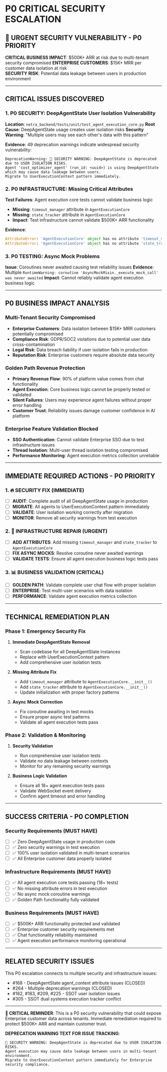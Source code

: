 # P0 CRITICAL SECURITY ESCALATION

## 🚨 URGENT SECURITY VULNERABILITY - P0 PRIORITY

**CRITICAL BUSINESS IMPACT**: $500K+ ARR at risk due to multi-tenant security compromised
**ENTERPRISE CUSTOMERS**: $15K+ MRR per customer data isolation at risk  
**SECURITY RISK**: Potential data leakage between users in production environment

---

## CRITICAL ISSUES DISCOVERED

### 1. P0 SECURITY: DeepAgentState User Isolation Vulnerability
**Location**: `netra_backend/tests/unit/test_agent_execution_core.py`
**Root Cause**: DeepAgentState usage creates user isolation risks
**Security Warning**: "Multiple users may see each other's data with this pattern"

**Evidence**: 49 deprecation warnings indicate widespread security vulnerability:
```
DeprecationWarning: 🚨 SECURITY WARNING: DeepAgentState is deprecated due to USER ISOLATION RISKS. 
Agent 'cost_optimizer_agent' (run_id: <uuid>) is using DeepAgentState which may cause data leakage between users. 
Migrate to UserExecutionContext pattern immediately.
```

### 2. P0 INFRASTRUCTURE: Missing Critical Attributes
**Test Failures**: Agent execution core tests cannot validate business logic
- **Missing**: `timeout_manager` attribute in `AgentExecutionCore`
- **Missing**: `state_tracker` attribute in `AgentExecutionCore`
- **Impact**: Test infrastructure cannot validate $500K+ ARR functionality

**Evidence**:
```python
AttributeError: 'AgentExecutionCore' object has no attribute 'timeout_manager'
AttributeError: 'AgentExecutionCore' object has no attribute 'state_tracker'
```

### 3. P0 TESTING: Async Mock Problems
**Issue**: Coroutines never awaited causing test reliability issues
**Evidence**: Multiple `RuntimeWarning: coroutine 'AsyncMockMixin._execute_mock_call' was never awaited`
**Impact**: Cannot reliably validate agent execution business logic

---

## P0 BUSINESS IMPACT ANALYSIS

### Multi-Tenant Security Compromised
- **Enterprise Customers**: Data isolation between $15K+ MRR customers potentially compromised
- **Compliance Risk**: GDPR/SOC2 violations due to potential user data cross-contamination  
- **Legal Risk**: Data breach liability if user isolation fails in production
- **Reputation Risk**: Enterprise customers require absolute data security

### Golden Path Revenue Protection
- **Primary Revenue Flow**: 90% of platform value comes from chat functionality
- **Agent Execution**: Core business logic cannot be properly tested or validated
- **Silent Failures**: Users may experience agent failures without proper error handling
- **Customer Trust**: Reliability issues damage customer confidence in AI platform

### Enterprise Feature Validation Blocked
- **SSO Authentication**: Cannot validate Enterprise SSO due to test infrastructure issues
- **Thread Isolation**: Multi-user thread isolation testing compromised
- **Performance Monitoring**: Agent execution metrics collection unreliable

---

## IMMEDIATE REQUIRED ACTIONS - P0 PRIORITY

### 1. 🔥 SECURITY FIX (IMMEDIATE)
- [ ] **AUDIT**: Complete audit of all DeepAgentState usage in production
- [ ] **MIGRATE**: All agents to UserExecutionContext pattern immediately  
- [ ] **VALIDATE**: User isolation working correctly after migration
- [ ] **MONITOR**: Remove all security warnings from test execution

### 2. 🔧 INFRASTRUCTURE REPAIR (URGENT)
- [ ] **ADD ATTRIBUTES**: Add missing `timeout_manager` and `state_tracker` to `AgentExecutionCore`
- [ ] **FIX ASYNC MOCKS**: Resolve coroutine never awaited warnings
- [ ] **VALIDATE TESTS**: Ensure all agent execution business logic tests pass

### 3. 📊 BUSINESS VALIDATION (CRITICAL)
- [ ] **GOLDEN PATH**: Validate complete user chat flow with proper isolation
- [ ] **ENTERPRISE**: Test multi-user scenarios with data isolation
- [ ] **PERFORMANCE**: Validate agent execution metrics collection

---

## TECHNICAL REMEDIATION PLAN

### Phase 1: Emergency Security Fix
1. **Immediate DeepAgentState Removal**
   - Scan codebase for all DeepAgentState instances
   - Replace with UserExecutionContext pattern
   - Add comprehensive user isolation tests

2. **Missing Attribute Fix**
   - Add `timeout_manager` attribute to `AgentExecutionCore.__init__()`
   - Add `state_tracker` attribute to `AgentExecutionCore.__init__()`
   - Update initialization with proper factory patterns

3. **Async Mock Correction**
   - Fix coroutine awaiting in test mocks
   - Ensure proper async test patterns
   - Validate all agent execution tests pass

### Phase 2: Validation & Monitoring
1. **Security Validation**
   - Run comprehensive user isolation tests
   - Validate no data leakage between contexts
   - Monitor for any remaining security warnings

2. **Business Logic Validation**
   - Ensure all 18+ agent execution tests pass
   - Validate WebSocket event delivery
   - Confirm agent timeout and error handling

---

## SUCCESS CRITERIA - P0 COMPLETION

### Security Requirements (MUST HAVE)
- [ ] ✅ Zero DeepAgentState usage in production code
- [ ] ✅ Zero security warnings in test execution  
- [ ] ✅ 100% user isolation validated in multi-tenant scenarios
- [ ] ✅ All Enterprise customer data properly isolated

### Infrastructure Requirements (MUST HAVE)  
- [ ] ✅ All agent execution core tests passing (18+ tests)
- [ ] ✅ No missing attribute errors in test execution
- [ ] ✅ No async mock coroutine warnings
- [ ] ✅ Golden Path functionality fully validated

### Business Requirements (MUST HAVE)
- [ ] ✅ $500K+ ARR functionality protected and validated
- [ ] ✅ Enterprise customer security requirements met
- [ ] ✅ Chat functionality reliability maintained
- [ ] ✅ Agent execution performance monitoring operational

---

## RELATED SECURITY ISSUES

This P0 escalation connects to multiple security and infrastructure issues:
- #168 - DeepAgentState agent_context attribute issues (CLOSED)  
- #264 - Multiple deprecation warnings (CLOSED)
- #182, #183, #209, #225 - SSOT user isolation issues
- #305 - SSOT dual systems execution tracker conflict

---

**🚨 CRITICAL REMINDER**: This is a P0 security vulnerability that could expose Enterprise customer data across tenants. Immediate remediation required to protect $500K+ ARR and maintain customer trust.

**DEPRECATION WARNING TEXT FOR ISSUE TRACKING**:
```
🚨 SECURITY WARNING: DeepAgentState is deprecated due to USER ISOLATION RISKS. 
Agent execution may cause data leakage between users in multi-tenant environment.
Migrate to UserExecutionContext pattern immediately for Enterprise security compliance.
```